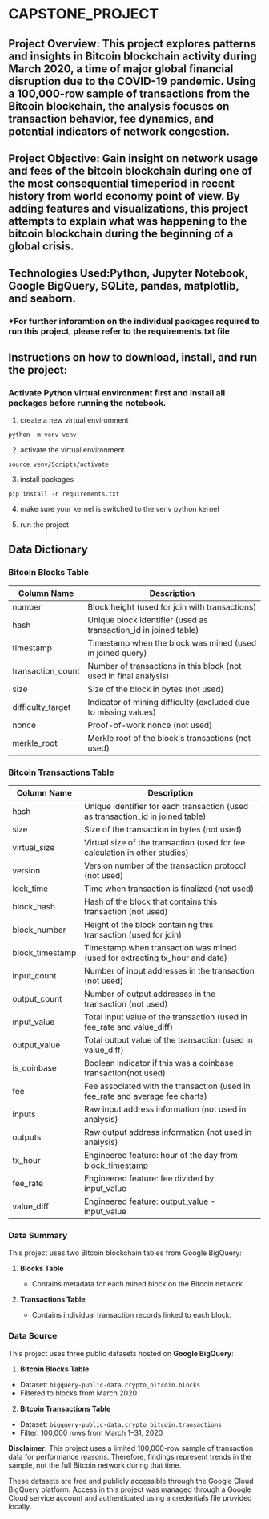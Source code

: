 # CAPSTONE_PROJECT

## Project Overview: This project explores patterns and insights in Bitcoin blockchain activity during March 2020, a time of major global financial disruption due to the COVID-19 pandemic. Using a 100,000-row sample of transactions from the Bitcoin blockchain, the analysis focuses on transaction behavior, fee dynamics, and potential indicators of network congestion.

## Project Objective: Gain insight on network usage and fees of the bitcoin blockchain during one of the most consequential timeperiod in recent history from world economy point of view. By adding features and visualizations, this project attempts to explain what was happening to the bitcoin blockchain during the beginning of a global crisis. 

## Technologies Used:Python, Jupyter Notebook, Google BigQuery, SQLite, pandas, matplotlib, and seaborn.
### *For further inforamtion on the individual packages required to run this project, please refer to the requirements.txt file 
 
## Instructions on how to download, install, and run the project:

### Activate Python virtual environment first and install all packages before running the notebook.

1. create a new virtual environment
```
python -m venv venv
```

2. activate the virtual environment
```
source venv/Scripts/activate
```

3. install packages
```
pip install -r requirements.txt
```

4. make sure your kernel is switched to the venv python kernel

5. run the project






## Data Dictionary 

### Bitcoin Blocks Table

| Column Name       | Description                                                           |
|-------------------|-----------------------------------------------------------------------|
| number            | Block height (used for join with transactions)                        |
| hash              | Unique block identifier (used as transaction_id in joined table)      |
| timestamp         | Timestamp when the block was mined (used in joined query)             |
| transaction_count | Number of transactions in this block (not used in final analysis)     |
| size              | Size of the block in bytes (not used)                                 |
| difficulty_target | Indicator of mining difficulty (excluded due to missing values)       |
| nonce             | Proof-of-work nonce (not used)                                        |
| merkle_root       | Merkle root of the block's transactions (not used)                    |

### Bitcoin Transactions Table
| Column Name      | Description                                                                  |
|------------------|------------------------------------------------------------------------------|
| hash             | Unique identifier for each transaction (used as transaction_id in joined table)|
| size             | Size of the transaction in bytes (not used)                                  |
| virtual_size     | Virtual size of the transaction (used for fee calculation in other studies)  |
| version          | Version number of the transaction protocol (not used)                        |
| lock_time        | Time when transaction is finalized (not used)                                |
| block_hash       | Hash of the block that contains this transaction (not used)                  |
| block_number     | Height of the block containing this transaction (used for join)              |
| block_timestamp  | Timestamp when transaction was mined (used for extracting tx_hour and date)  |
| input_count      | Number of input addresses in the transaction (not used)                      |
| output_count     | Number of output addresses in the transaction (not used)                     |
| input_value      | Total input value of the transaction (used in fee_rate and value_diff)       |
| output_value     | Total output value of the transaction (used in value_diff)                   |
| is_coinbase      | Boolean indicator if this was a coinbase transaction(not used)               |
| fee              | Fee associated with the transaction (used in fee_rate and average fee charts)|
| inputs           | Raw input address information (not used in analysis)                         |
| outputs          | Raw output address information (not used in analysis)                        |
| tx_hour          | Engineered feature: hour of the day from block_timestamp                     |
| fee_rate         | Engineered feature: fee divided by input_value                               |
| value_diff       | Engineered feature: output_value - input_value                               |

### Data Summary
This project uses two Bitcoin blockchain tables from Google BigQuery:
1. **Blocks Table**
    - Contains metadata for each mined block on the Bitcoin network.


2. **Transactions Table**
    - Contains individual transaction records linked to each block.



### Data Source

This project uses three public datasets hosted on **Google BigQuery**:

1. **Bitcoin Blocks Table**
  - Dataset: `bigquery-public-data.crypto_bitcoin.blocks`  
  - Filtered to blocks from March 2020


2. **Bitcoin Transactions Table**  
  - Dataset: `bigquery-public-data.crypto_bitcoin.transactions`  
  - Filter: 100,000 rows from March 1–31, 2020

**Disclaimer:** This project uses a limited 100,000-row sample of transaction data for performance reasons. Therefore, findings represent trends in the sample, not the full Bitcoin network during that time.

These datasets are free and publicly accessible through the Google Cloud BigQuery platform. Access in this project was managed through a Google Cloud service account and authenticated using a credentials file provided locally.